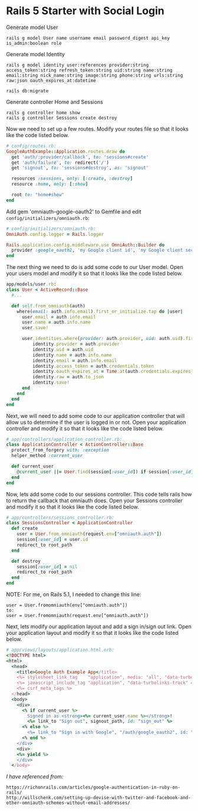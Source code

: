 # Rails 5 Starter with Social Login
Generate model User
```
rails g model User name username email password_digest api_key is_admin:boolean role
```

Generate model Identity
```
rails g model identity user:references provider:string access_token:string refresh_token:string uid:string name:string email:string nick_name:string image:string phone:string urls:string raw:json oauth_expires_at:datetime

rails db:migrate
```

Generate controller Home and Sessions
```
rails g controller home show
rails g controller Sessions create destroy
```

Now we need to set up a few routes. Modify your routes file so that it looks like the code listed below.
```ruby
# config/routes.rb:
GoogleAuthExample::Application.routes.draw do
  get 'auth/:provider/callback', to: 'sessions#create'
  get 'auth/failure', to: redirect('/')
  get 'signout', to: 'sessions#destroy', as: 'signout'

  resources :sessions, only: [:create, :destroy]
  resource :home, only: [:show]

  root to: "home#show"
end
```

Add gem 'omniauth-google-oauth2' to Gemfile and edit `config/initializers/omniauth.rb`:
```ruby
# config/initializers/omniauth.rb:
OmniAuth.config.logger = Rails.logger

Rails.application.config.middleware.use OmniAuth::Builder do
  provider :google_oauth2, 'my Google client id', 'my Google client secret', {client_options: {ssl: {ca_file: Rails.root.join("cacert.pem").to_s}}}
end
```

The next thing we need to do is add some code to our User model. Open your users model and modify it so that it looks like the code listed below.
```ruby
app/models/user.rb:
class User < ActiveRecord::Base
  #...

  def self.from_omniauth(auth)
    where(email: auth.info.email).first_or_initialize.tap do |user|
      user.email = auth.info.email
      user.name = auth.info.name
      user.save!

      user.identities.where(provider: auth.provider, uid: auth.uid).first_or_initialize.tap do |identity|
          identity.provider = auth.provider
          identity.uid = auth.uid
          identity.name = auth.info.name
          identity.email = auth.info.email
          identity.access_token = auth.credentials.token
          identity.oauth_expires_at = Time.at(auth.credentials.expires_at)
          identity.raw = auth.to_json
          identity.save!
      end
    end
  end
end
```

Next, we will need to add some code to our application controller that will allow us to determine if the user is logged in or not. Open your application controller and modify it so that it looks like the code listed below.
```ruby
# app/controllers/application_controller.rb:
class ApplicationController < ActionController::Base
  protect_from_forgery with: :exception
  helper_method :current_user

  def current_user
    @current_user ||= User.find(session[:user_id]) if session[:user_id]
  end
end
```

Now, lets add some code to our sessions controller. This code tells rails how to return the callback that omniauth does. Open your Sessions controller and modify it so that it looks like the code listed below.
```ruby
# app/controllers/sessions_controller.rb:
class SessionsController < ApplicationController
  def create
    user = User.from_omniauth(request.env["omniauth.auth"])
    session[:user_id] = user.id
    redirect_to root_path
  end

  def destroy
    session[:user_id] = nil
    redirect_to root_path
  end
end
```

NOTE:
For me, on Rails 5.1, I needed to change this line:
```
user = User.fromomniauth(env["omniauth.auth"])
to:
user = User.fromomniauth(request.env["omniauth.auth"])
```

Next, lets modify our application layout and add a sign in/sign out link. Open your application layout and modify it so that it looks like the code listed below.
```ruby
# app/views/layouts/application.html.erb:
<!DOCTYPE html>
<html>
  <head>
    <title>Google Auth Example App</title>
    <%= stylesheet_link_tag    "application", media: "all", "data-turbolinks-track" => true %>
    <%= javascript_include_tag "application", "data-turbolinks-track" => true %>
    <%= csrf_meta_tags %>
  </head>
  <body>
    <div>
      <% if current_user %>
        Signed in as <strong><%= current_user.name %></strong>!
        <%= link_to "Sign out", signout_path, id: "sign_out" %>
      <% else %>
        <%= link_to "Sign in with Google", "/auth/google_oauth2", id: "sign_in" %>
      <% end %>
    </div>
    <div>
    <%= yield %>
    </div>
  </body>
```

*I have referenced from:*
```
https://richonrails.com/articles/google-authentication-in-ruby-on-rails/
http://willschenk.com/setting-up-devise-with-twitter-and-facebook-and-other-omniauth-schemes-without-email-addresses/
```

